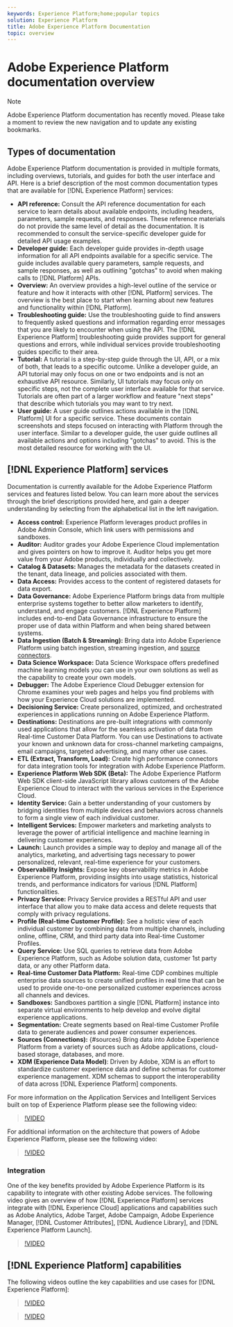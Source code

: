 ```yaml
---
keywords: Experience Platform;home;popular topics
solution: Experience Platform
title: Adobe Experience Platform Documentation
topic: overview
---
```


# Adobe Experience Platform documentation overview

>[!NOTE]
>Adobe Experience Platform documentation has recently moved. Please take a moment to review the new navigation and to update any existing bookmarks.

## Types of documentation

Adobe Experience Platform documentation is provided in multiple formats, including overviews, tutorials, and guides for both the user interface and API. Here is a brief description of the most common documentation types that are available for [!DNL Experience Platform] services:

* **API reference:** Consult the API reference documentation for each service to learn details about available endpoints, including headers, parameters, sample requests, and responses. These reference materials do not provide the same level of detail as the documentation. It is recommended to consult the service-specific developer guide for detailed API usage examples.
* **Developer guide:** Each developer guide provides in-depth usage information for all API endpoints available for a specific service. The guide includes available query parameters, sample requests, and sample responses, as well as outlining "gotchas" to avoid when making calls to [!DNL Platform] APIs.
* **Overview:** An overview provides a high-level outline of the service or feature and how it interacts with other [!DNL Platform] services. The overview is the best place to start when learning about new features and functionality within [!DNL Platform].
* **Troubleshooting guide:** Use the troubleshooting guide to find answers to frequently asked questions and information regarding error messages that you are likely to encounter when using the API. The [!DNL Experience Platform] troubleshooting guide provides support for general questions and errors, while individual services provide troubleshooting guides specific to their area.
* **Tutorial:** A tutorial is a step-by-step guide through the UI, API, or a mix of both, that leads to a specific outcome. Unlike a developer guide, an API tutorial may only focus on one or two endpoints and is not an exhaustive API resource. Similarly, UI tutorials may focus only on specific steps, not the complete user interface available for that service. Tutorials are often part of a larger workflow and feature "next steps" that describe which tutorials you may want to try next.
* **User guide:** A user guide outlines actions available in the [!DNL Platform] UI for a specific service. These documents contain screenshots and steps focused on interacting with Platform through the user interface. Similar to a developer guide, the user guide outlines all available actions and options including "gotchas" to avoid. This is the most detailed resource for working with the UI.

## [!DNL Experience Platform] services

Documentation is currently available for the Adobe Experience Platform services and features listed below. You can learn more about the services through the brief descriptions provided here, and gain a deeper understanding by selecting from the alphabetical list in the left navigation.

* **Access control:** Experience Platform leverages product profiles in Adobe Admin Console, which link users with permissions and sandboxes. 
* **Auditor:** Auditor grades your Adobe Experience Cloud implementation and gives pointers on how to improve it. Auditor helps you get more value from your Adobe products, individually and collectively.
* **Catalog & Datasets:** Manages the metadata for the datasets created in the tenant, data lineage, and policies associated with them.
* **Data Access:** Provides access to the content of registered datasets for data export.
* **Data Governance:** Adobe Experience Platform brings data from multiple enterprise systems together to better allow marketers to identify, understand, and engage customers. [!DNL Experience Platform] includes end-to-end Data Governance infrastructure to ensure the proper use of data within Platform and when being shared between systems.
* **Data Ingestion (Batch & Streaming):** Bring data into Adobe Experience Platform using batch ingestion, streaming ingestion, and [source connectors](#sources).
* **Data Science Workspace:** Data Science Workspace offers predefined machine learning models you can use in your own solutions as well as the capability to create your own models.
* **Debugger:** The Adobe Experience Cloud Debugger extension for Chrome examines your web pages and helps you find problems with how your Experience Cloud solutions are implemented.
* **Decisioning Service:** Create personalized, optimized, and orchestrated experiences in applications running on Adobe Experience Platform.
* **Destinations:** Destinations are pre-built integrations with commonly used applications that allow for the seamless activation of data from Real-time Customer Data Platform. You can use Destinations to activate your known and unknown data for cross-channel marketing campaigns, email campaigns, targeted advertising, and many other use cases.
* **ETL (Extract, Transform, Load):** Create high performance connectors for data integration tools for integration with Adobe Experience Platform.
* **Experience Platform Web SDK (Beta):** The Adobe Experience Platform Web SDK client-side JavaScript library allows customers of the Adobe Experience Cloud to interact with the various services in the Experience Cloud.
* **Identity Service:** Gain a better understanding of your customers by bridging identities from multiple devices and behaviors across channels to form a single view of each individual customer.
* **Intelligent Services:** Empower marketers and marketing analysts to leverage the power of artificial intelligence and machine learning in delivering customer experiences.
* **Launch:** Launch provides a simple way to deploy and manage all of the analytics, marketing, and advertising tags necessary to power personalized, relevant, real-time experience for your customers.
* **Observability Insights:** Expose key observability metrics in Adobe Experience Platform, providing insights into usage statistics, historical trends, and performance indicators for various [!DNL Platform] functionalities.
* **Privacy Service:** Privacy Service provides a RESTful API and user interface that allow you to make data access and delete requests that comply with privacy regulations.
* **Profile (Real-time Customer Profile):** See a holistic view of each individual customer by combining data from multiple channels, including online, offline, CRM, and third party data into Real-time Customer Profiles.
* **Query Service:** Use SQL queries to retrieve data from Adobe Experience Platform, such as Adobe solution data, customer 1st party data, or any other Platform data.
* **Real-time Customer Data Platform:** Real-time CDP combines multiple enterprise data sources to create unified profiles in real time that can be used to provide one-to-one personalized customer experiences across all channels and devices.
* **Sandboxes:** Sandboxes partition a single [!DNL Platform] instance into separate virtual environments to help develop and evolve digital experience applications.
* **Segmentation:** Create segments based on Real-time Customer Profile data to generate audiences and power consumer experiences.
* **Sources (Connections):** {#sources} Bring data into Adobe Experience Platform from a variety of sources such as Adobe applications, cloud-based storage, databases, and more.
* **XDM (Experience Data Model)**: Driven by Adobe, XDM is an effort to standardize customer experience data and define schemas for customer experience management. XDM schemas to support the interoperability of data across [!DNL Experience Platform] components.

For more information on the Application Services and Intelligent Services built on top of Experience Platform please see the following video:

>[!VIDEO](https://video.tv.adobe.com/v/32554?quality=12&learn=on)

For additional information on the architecture that powers of Adobe Experience Platform, please see the following video:

>[!VIDEO](https://video.tv.adobe.com/v/32456?quality=12&learn=on)

### Integration

One of the key benefits provided by Adobe Experience Platform is its capability to integrate with other existing Adobe services. The following video gives an overview of how [!DNL Experience Platform] services integrate with [!DNL Experience Cloud] applications and capabilities such as Adobe Analytics, Adobe Target, Adobe Campaign, Adobe Experience Manager, [!DNL Customer Attributes], [!DNL Audience Library], and [!DNL Experience Platform Launch].

>[!VIDEO](https://video.tv.adobe.com/v/32553?quality=12&learn=on)

## [!DNL Experience Platform] capabilities 

The following videos outline the key capabilities and use cases for [!DNL Experience Platform]:

>[!VIDEO](https://video.tv.adobe.com/v/32502?quality=12&learn=on)

>[!VIDEO](https://video.tv.adobe.com/v/32806?quality=12&learn=on)